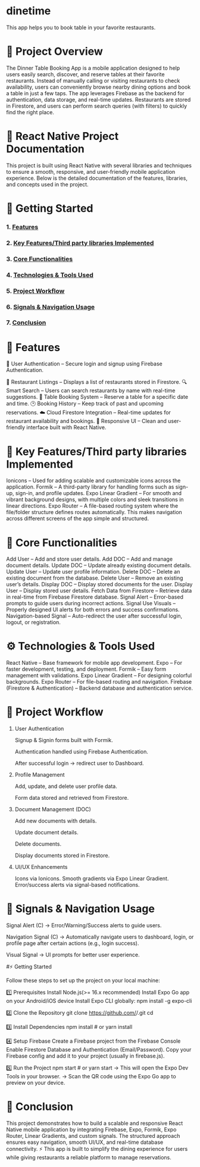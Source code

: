 # dinetime
This app helps you to book table in your favorite restaurants.

# 📌 Project Overview

The Dinner Table Booking App is a mobile application designed to help users easily search, discover, and reserve tables at their favorite restaurants. Instead of manually calling or visiting restaurants to check availability, users can conveniently browse nearby dining options and book a table in just a few taps.
The app leverages Firebase as the backend for authentication, data storage, and real-time updates. Restaurants are stored in Firestore, and users can perform search queries (with filters) to quickly find the right place.

# 📱 **React Native Project Documentation**

This project is built using React Native with several libraries and techniques to ensure a smooth, responsive, and user-friendly mobile application experience. Below is the detailed documentation of the features, libraries, and concepts used in the project.

# 🚀 **Getting Started**
### 1. <ins>[Features](#-features)</ins>
### 2. <ins>[Key Features/Third party libraries Implemented](#-key-featuresthird-party-libraries-implemented)</ins>
### 3. <ins>[Core Functionalities](#-core-functionalities)</ins>
### 4. <ins>[Technologies & Tools Used](#️-technologies--tools-used)</ins>
### 5. <ins>[Project Workflow](#-project-workflow)</ins>
### 6. <ins>[Signals & Navigation Usage](#-signals--navigation-usage)</ins>
### 7. <ins>[Conclusion](#-conclusion)</ins>

# 🚀 **Features**

🔐 User Authentication – Secure login and signup using Firebase Authentication.

🍴 Restaurant Listings – Displays a list of restaurants stored in Firestore.
🔍 Smart Search – Users can search restaurants by name with real-time suggestions.
📅 Table Booking System – Reserve a table for a specific date and time.
🕑 Booking History – Keep track of past and upcoming reservations.
☁️ Cloud Firestore Integration – Real-time updates for restaurant availability and bookings.
📱 Responsive UI – Clean and user-friendly interface built with React Native.

# 🚀 **Key Features/Third party libraries Implemented**

Ionicons – Used for adding scalable and customizable icons across the application.
Formik – A third-party library for handling forms such as sign-up, sign-in, and profile updates.
Expo Linear Gradient – For smooth and vibrant background designs, with multiple colors and sleek transitions in linear directions.
Expo Router – A file-based routing system where the file/folder structure defines routes automatically. This makes navigation across different screens of the app simple and structured.

# 📑 **Core Functionalities**

Add User – Add and store user details.
Add DOC – Add and manage document details.
Update DOC – Update already existing document details.
Update User – Update user profile information.
Delete DOC – Delete an existing document from the database.
Delete User – Remove an existing user’s details.
Display DOC – Display stored documents for the user.
Display User – Display stored user details.
Fetch Data from Firestore – Retrieve data in real-time from Firebase Firestore database.
Signal Alert – Error-based prompts to guide users during incorrect actions.
Signal Use Visuals – Properly designed UI alerts for both errors and success confirmations.
Navigation-based Signal – Auto-redirect the user after successful login, logout, or registration.

# ⚙️ Technologies & Tools Used

React Native – Base framework for mobile app development.
Expo – For faster development, testing, and deployment.
Formik – Easy form management with validations.
Expo Linear Gradient – For designing colorful backgrounds.
Expo Router – For file-based routing and navigation.
Firebase (Firestore & Authentication) – Backend database and authentication service.

# 📂 Project Workflow

1. User Authentication

     Signup & Signin forms built with Formik.
   
     Authentication handled using Firebase Authentication.
   
     After successful login → redirect user to Dashboard.

3. Profile Management

     Add, update, and delete user profile data.
       
     Form data stored and retrieved from Firestore.

5. Document Management (DOC)
   
     Add new documents with details.
   
     Update document details.

     Delete documents.

     Display documents stored in Firestore.

7. UI/UX Enhancements
   
     Icons via Ionicons.
     Smooth gradients via Expo Linear Gradient.  
     Error/success alerts via signal-based notifications.

# 🧩 Signals & Navigation Usage

   Signal Alert (C) → Error/Warning/Success alerts to guide users.
   
   Navigation Signal (C) → Automatically navigate users to dashboard, login, or profile page after certain actions (e.g., login success).
   
   Visual Signal → UI prompts for better user experience.   

#⚡ Getting Started 

Follow these steps to set up the project on your local machine:

1️⃣ Prerequisites
      Install Node.js(>= 16.x recommended)
      Install Expo Go app on your Android/iOS device
      Install Expo CLI globally:
          npm install -g expo-cli
          
2️⃣ Clone the Repository
      git clone https://github.com/<your-username>/<your-repo-name>.git
      cd <your-repo-name>
      
3️⃣ Install Dependencies
      npm install
      # or
      yarn install
    
4️⃣ Setup Firebase
      Create a Firebase project from the Firebase Console
      Enable Firestore Database and Authentication (Email/Password).
      Copy your Firebase config and add it to your project (usually in firebase.js).

5️⃣ Run the Project
      npm start
      # or
      yarn start
  -> This will open the Expo Dev Tools in your browser.
  -> Scan the QR code using the Expo Go app to preview on your device.

# 📖 Conclusion
   This project demonstrates how to build a scalable and responsive React Native mobile application by integrating Firebase, Expo, Formik, Expo Router, Linear Gradients, and custom signals. The structured           approach ensures easy navigation, smooth UI/UX, and real-time database connectivity.
      ⚡ This app is built to simplify the dining experience for users while giving restaurants a reliable platform to manage reservations.
